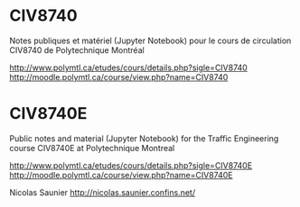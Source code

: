 # CIV8740
Notes publiques et matériel (Jupyter Notebook) pour le cours de circulation CIV8740 de Polytechnique Montréal

http://www.polymtl.ca/etudes/cours/details.php?sigle=CIV8740
http://moodle.polymtl.ca/course/view.php?name=CIV8740

# CIV8740E
Public notes and material (Jupyter Notebook) for the Traffic Engineering course CIV8740E at Polytechnique Montreal

http://www.polymtl.ca/etudes/cours/details.php?sigle=CIV8740E
http://moodle.polymtl.ca/course/view.php?name=CIV8740E

Nicolas Saunier http://nicolas.saunier.confins.net/
